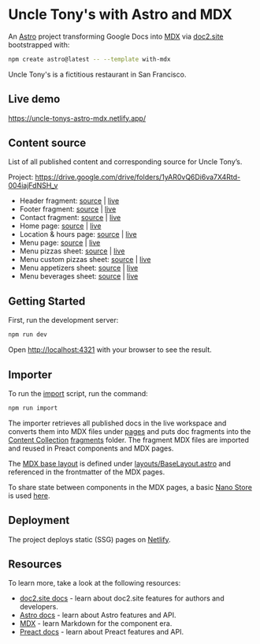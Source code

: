 # Uncle Tony's with Astro and MDX

An [Astro](https://astro.build/) project transforming Google Docs into [MDX](https://mdxjs.com/) via [doc2.site](https://doc2.site) bootstrapped with:

```sh
npm create astro@latest -- --template with-mdx
```

Uncle Tony's is a fictitious restaurant in San Francisco.

## Live demo

https://uncle-tonys-astro-mdx.netlify.app/

## Content source

List of all published content and corresponding source for Uncle Tony’s.

Project: https://drive.google.com/drive/folders/1yAR0vQ6Di6va7X4Rtd-004iajFdNSH_v

* Header fragment: [source](https://docs.google.com/document/d/1eI8oYDbwJJti_iDKieDLPVQQqR6UZsauwsslM8VRhOk/edit) | [live](https://api.doc2.site/v1/docs/live/1yAR0vQ6Di6va7X4Rtd-004iajFdNSH_v?path=/fragments/header)
* Footer fragment: [source](https://docs.google.com/document/d/1vMFAmGdksMvwagImT6uJFruOUi82wpSf24T7-xlhRac/edit) | [live](https://api.doc2.site/v1/docs/live/1yAR0vQ6Di6va7X4Rtd-004iajFdNSH_v?path=/fragments/footer)
* Contact fragment: [source](https://docs.google.com/document/d/1xszDWLDgmz73rL0UBFqUrtFaFpJGSlme9hak-Bo7HC8/edit) | [live](https://api.doc2.site/v1/docs/live/1yAR0vQ6Di6va7X4Rtd-004iajFdNSH_v?path=/fragments/contact)
* Home page: [source](https://docs.google.com/document/d/1e0qp65umpw48YH23wGJuUseWRm_49R5NmmhvnboDSag/edit) | [live](https://api.doc2.site/v1/docs/live/1yAR0vQ6Di6va7X4Rtd-004iajFdNSH_v?path=/)
* Location & hours page: [source](https://docs.google.com/document/d/1o0lWfMw81fMFtBlW5UhoM7tQDvJr4whdaKaYcZb04-Y/edit) | [live](https://api.doc2.site/v1/docs/live/1yAR0vQ6Di6va7X4Rtd-004iajFdNSH_v?path=/location-hours)
* Menu page: [source](https://docs.google.com/document/d/1B6Hm2GTmLcgSXRSG4fZ-pw11EH5Ji9jaNsfv2dNRIVE/edit) | [live](https://api.doc2.site/v1/docs/live/1yAR0vQ6Di6va7X4Rtd-004iajFdNSH_v?path=/menu)
* Menu pizzas sheet: [source](https://docs.google.com/spreadsheets/d/14J339wZvnOj4QSqiZGxrZun1R6Mta4bkEJmVMdJkkGw/edit#gid=0) | [live](https://api.doc2.site/v1/spreadsheets/live/1yAR0vQ6Di6va7X4Rtd-004iajFdNSH_v/14J339wZvnOj4QSqiZGxrZun1R6Mta4bkEJmVMdJkkGw/0)
* Menu custom pizzas sheet: [source](https://docs.google.com/spreadsheets/d/14J339wZvnOj4QSqiZGxrZun1R6Mta4bkEJmVMdJkkGw/edit#gid=728803939) | [live](https://api.doc2.site/v1/spreadsheets/live/1yAR0vQ6Di6va7X4Rtd-004iajFdNSH_v/14J339wZvnOj4QSqiZGxrZun1R6Mta4bkEJmVMdJkkGw/728803939)
* Menu appetizers sheet: [source](https://docs.google.com/spreadsheets/d/14J339wZvnOj4QSqiZGxrZun1R6Mta4bkEJmVMdJkkGw/edit#gid=741875796) | [live](https://api.doc2.site/v1/spreadsheets/live/1yAR0vQ6Di6va7X4Rtd-004iajFdNSH_v/14J339wZvnOj4QSqiZGxrZun1R6Mta4bkEJmVMdJkkGw/741875796)
* Menu beverages sheet: [source](https://docs.google.com/spreadsheets/d/14J339wZvnOj4QSqiZGxrZun1R6Mta4bkEJmVMdJkkGw/edit#gid=1592046842) | [live](https://api.doc2.site/v1/spreadsheets/live/1yAR0vQ6Di6va7X4Rtd-004iajFdNSH_v/14J339wZvnOj4QSqiZGxrZun1R6Mta4bkEJmVMdJkkGw/1592046842)


## Getting Started

First, run the development server:

```bash
npm run dev
```

Open [http://localhost:4321](http://localhost:4321) with your browser to see the result.

## Importer

To run the [import](scripts/import.js) script, run the command:

```bash
npm run import
``` 

The importer retrieves all published docs in the live workspace and converts them into MDX files under [pages](src/pages) 
and puts doc fragments into the [Content Collection](https://docs.astro.build/en/guides/content-collections/) [fragments](src/content/fragments) folder. The fragment MDX files are
imported and reused in Preact components and MDX pages.

The [MDX base layout](https://docs.astro.build/en/guides/markdown-content/#frontmatter-layout) is defined under [layouts/BaseLayout.astro](src/layouts/BaseLayout.astro) and referenced in the frontmatter of the MDX pages.

To share state between components in the MDX pages, a basic [Nano Store](https://docs.astro.build/en/core-concepts/sharing-state/) is used [here](src/stores/url.ts).  

## Deployment

The project deploys static (SSG) pages on [Netlify](https://www.netlify.com/).

## Resources

To learn more, take a look at the following resources:

- [doc2.site docs](https://doc2.site/documentation) - learn about doc2.site features for authors and developers.
- [Astro docs](https://docs.astro.build/) - learn about Astro features and API.
- [MDX](https://mdxjs.com/)  - learn Markdown for the component era.
- [Preact docs](https://preactjs.com/) - learn about Preact features and API.
